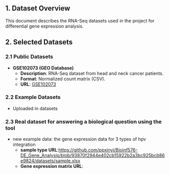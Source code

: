 ## 1. Dataset Overview  
This document describes the RNA-Seq datasets used in the project for differential gene expression analysis.  

## 2. Selected Datasets  
### **2.1 Public Datasets**  
- **GSE102073 (GEO Database)**  
  - **Description**: RNA-Seq dataset from head and neck cancer patients.  
  - **Format**: Normalized count matrix (CSV).  
  - **URL**: [GSE102073](https://www.ncbi.nlm.nih.gov/geo/query/acc.cgi?acc=GSE102073)  


### **2.2 Example Datasets**  
- Uploaded in datasets
### **2.3 Real dataset for answering a biological question using the tool**
- new example data: the gene expression data for 3 types of hpv integration
  - **sample type URL**:https://github.com/ppxinyi/Bioinf576-DE_Gene_Analysis/blob/93870f2944e402cb15922b2a3bc925bcb86e9824/datasets/sample.xlsx
  - **Gene expression matrix URL**: 
